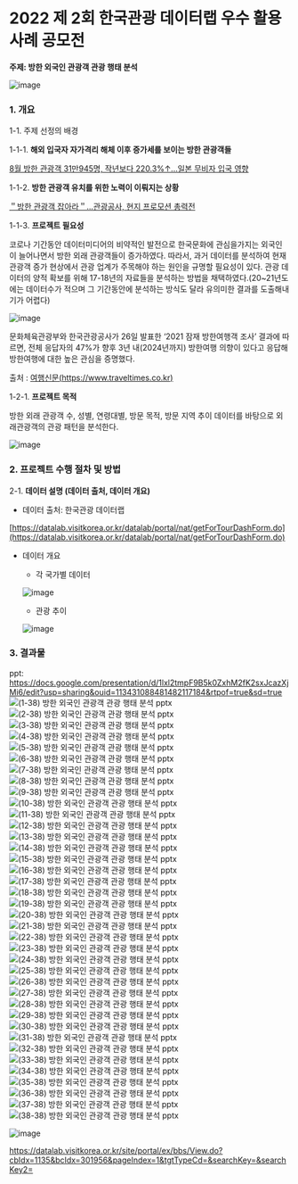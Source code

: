 # 2022 제 2회 한국관광 데이터랩 우수 활용사례 공모전
**주제: 방한 외국인 관광객 관광 행태 분석**

![image](https://user-images.githubusercontent.com/75656845/216370063-57a00fe3-8c8e-4b74-9a8b-4457f2961d9e.png)

### 1. 개요

1-1. 주제 선정의 배경

1-1-1. **해외 입국자 자가격리 해체 이후 증가세를 보이는 방한 관광객들**

[8월 방한 관광객 31만945명, 작년보다 220.3%↑...일본 무비자 입국 영향](https://mobile.newsis.com/view.html?ar_id=NISX20220930_0002033304)

1-1-2. **방한 관광객 유치를 위한 노력이 이뤄지는 상황**

[＂방한 관광객 잡아라＂...관광공사, 현지 프로모션 총력전](https://m.wowtv.co.kr/NewsCenter/News/Read?articleId=AKR20221011116500003)

1-1-3. **프로젝트 필요성**

코로나 기간동안 데이터미디어의 비약적인 발전으로 한국문화에 관심을가지는 외국인이 늘어나면서 방한 외래 관광객들이 증가하였다. 따라서, 과거 데이터를 분석하여 현재 관광객 증가 현상에서 관광 업계가 주목해야 하는 원인을 규명할 필요성이 있다. 관광 데이터의 양적 확보를 위해 17-18년의 자료들을 분석하는 방법을 채택하였다.(20~21년도에는 데이터수가 적으며 그 기간동안에 분석하는 방식도 달라 유의미한 결과를 도출해내기가 어렵다)

![image](https://user-images.githubusercontent.com/75656845/216550621-cbb7acc4-c567-4abd-8f44-6c52dc2c8b23.png)

문화체육관광부와 한국관광공사가 26일 발표한 ‘2021 잠재 방한여행객 조사’ 결과에 따르면, 전체 응답자의 47%가 향후 3년 내(2024년까지) 방한여행 의향이 있다고 응답해 방한여행에 대한 높은 관심을 증명했다.

출처 : [여행신문(https://www.traveltimes.co.kr)](https://www.traveltimes.co.kr/news/articleView.html?idxno=401327)

1-2-1. **프로젝트 목적**

방한 외래 관광객 수, 성별, 연령대별, 방문 목적, 방문 지역 추이 데이터를 바탕으로 외래관광객의 관광 패턴을 분석한다.

![image](https://user-images.githubusercontent.com/75656845/216551123-af6a9155-d487-445a-86a2-b2bd2c67ffa9.png)


### 2. 프로젝트 수행 절차 및 방법

2-1. **데이터 설명 (데이터 출처, 데이터 개요)**

- 데이터 출처: 한국관광 데이터랩

[https://datalab.visitkorea.or.kr/datalab/portal/nat/getForTourDashForm.do](https://datalab.visitkorea.or.kr/datalab/portal/nat/getForTourDashForm.do)

- 데이터 개요

    - 각 국가별 데이터

    ![image](https://user-images.githubusercontent.com/75656845/216563583-a44cf03b-fa42-43e9-8d12-42d215b004be.png)

    - 관광 추이

    ![image](https://user-images.githubusercontent.com/75656845/216563766-499ac3b5-aead-4f87-b6d4-32f56af363c9.png)




### 3. 결과물

ppt: https://docs.google.com/presentation/d/1lxl2tmpF9B5k0ZxhM2fK2sxJcazXjMi6/edit?usp=sharing&ouid=113431088481482117184&rtpof=true&sd=true
![(1-38) 방한 외국인 관광객 관광 행태 분석 pptx](https://user-images.githubusercontent.com/75656845/216780206-399f72d3-da80-4ace-85eb-937e749d0c79.jpg)
![(2-38) 방한 외국인 관광객 관광 행태 분석 pptx](https://user-images.githubusercontent.com/75656845/216780096-2c4ab408-6bc8-4ee0-be72-431b1bdd48e0.jpg)
![(3-38) 방한 외국인 관광객 관광 행태 분석 pptx](https://user-images.githubusercontent.com/75656845/216780100-0dd26c86-1074-4e0b-82d2-b28d1fb9e200.jpg)
![(4-38) 방한 외국인 관광객 관광 행태 분석 pptx](https://user-images.githubusercontent.com/75656845/216780103-19890719-78f9-4a9b-9c74-168bc656fb19.jpg)
![(5-38) 방한 외국인 관광객 관광 행태 분석 pptx](https://user-images.githubusercontent.com/75656845/216780105-fbec6424-c1eb-4569-a29d-90d1eecd0180.jpg)
![(6-38) 방한 외국인 관광객 관광 행태 분석 pptx](https://user-images.githubusercontent.com/75656845/216780110-8208268f-241b-4e2e-8dd4-b26fa6ad8001.jpg)
![(7-38) 방한 외국인 관광객 관광 행태 분석 pptx](https://user-images.githubusercontent.com/75656845/216780113-1f680bd0-3435-4b2f-a899-ddadc4a89007.jpg)
![(8-38) 방한 외국인 관광객 관광 행태 분석 pptx](https://user-images.githubusercontent.com/75656845/216780116-5f433b3b-fad7-4724-8cea-08bd8dfdc76b.jpg)
![(9-38) 방한 외국인 관광객 관광 행태 분석 pptx](https://user-images.githubusercontent.com/75656845/216780119-a7cd90f7-0041-40ea-9cf6-e9d23ec9dfba.jpg)
![(10-38) 방한 외국인 관광객 관광 행태 분석 pptx](https://user-images.githubusercontent.com/75656845/216780122-46eeb44b-5ea1-4718-bfcd-a9ce27cc82eb.jpg)
![(11-38) 방한 외국인 관광객 관광 행태 분석 pptx](https://user-images.githubusercontent.com/75656845/216780126-f5b3b5ae-b578-4c4a-90b1-ad3438362bfa.jpg)
![(12-38) 방한 외국인 관광객 관광 행태 분석 pptx](https://user-images.githubusercontent.com/75656845/216780129-11b1d0ba-d8bd-427f-b6f6-7638916f511e.jpg)
![(13-38) 방한 외국인 관광객 관광 행태 분석 pptx](https://user-images.githubusercontent.com/75656845/216780132-da827a09-badd-43bc-b8b7-0c6ef3dea0ec.jpg)
![(14-38) 방한 외국인 관광객 관광 행태 분석 pptx](https://user-images.githubusercontent.com/75656845/216780133-cc11f986-e16e-4ed0-b1b0-3923d60ad954.jpg)
![(15-38) 방한 외국인 관광객 관광 행태 분석 pptx](https://user-images.githubusercontent.com/75656845/216780135-cad843ac-9c67-41f7-aedd-389f664e1564.jpg)
![(16-38) 방한 외국인 관광객 관광 행태 분석 pptx](https://user-images.githubusercontent.com/75656845/216780137-c7ac36e8-23f7-4730-a590-319cde0a26fe.jpg)
![(17-38) 방한 외국인 관광객 관광 행태 분석 pptx](https://user-images.githubusercontent.com/75656845/216780146-e3c00f5a-5bd1-4979-8cef-4f6f4b51e7df.jpg)
![(18-38) 방한 외국인 관광객 관광 행태 분석 pptx](https://user-images.githubusercontent.com/75656845/216780149-20aeb084-7448-4865-9e6e-f6839d560a05.jpg)
![(19-38) 방한 외국인 관광객 관광 행태 분석 pptx](https://user-images.githubusercontent.com/75656845/216780151-93abcd27-8c27-4257-9c1c-700976ace233.jpg)
![(20-38) 방한 외국인 관광객 관광 행태 분석 pptx](https://user-images.githubusercontent.com/75656845/216780153-07b49549-0150-4f9a-9745-b740a6c510d2.jpg)
![(21-38) 방한 외국인 관광객 관광 행태 분석 pptx](https://user-images.githubusercontent.com/75656845/216780156-1dc3fa5b-71ce-4dad-be41-93a28043cf88.jpg)
![(22-38) 방한 외국인 관광객 관광 행태 분석 pptx](https://user-images.githubusercontent.com/75656845/216780159-4171fa3c-124a-4eae-a760-5ce4942132ba.jpg)
![(23-38) 방한 외국인 관광객 관광 행태 분석 pptx](https://user-images.githubusercontent.com/75656845/216780170-4993e121-e465-4e8d-ae5a-d7207ee45567.jpg)
![(24-38) 방한 외국인 관광객 관광 행태 분석 pptx](https://user-images.githubusercontent.com/75656845/216780172-ef2ed8f7-0070-4e4d-bf25-faba2ab99089.jpg)
![(25-38) 방한 외국인 관광객 관광 행태 분석 pptx](https://user-images.githubusercontent.com/75656845/216780178-b2634c32-d877-4aff-8c03-fa04d0b6301e.jpg)
![(26-38) 방한 외국인 관광객 관광 행태 분석 pptx](https://user-images.githubusercontent.com/75656845/216780179-1831b9ac-206d-48bd-b55d-4642075719fb.jpg)
![(27-38) 방한 외국인 관광객 관광 행태 분석 pptx](https://user-images.githubusercontent.com/75656845/216780181-8b1ff882-3a05-4540-81ef-342a938f5898.jpg)
![(28-38) 방한 외국인 관광객 관광 행태 분석 pptx](https://user-images.githubusercontent.com/75656845/216780185-2cd0c307-d50a-428f-9f94-d5878b6d8e1a.jpg)
![(29-38) 방한 외국인 관광객 관광 행태 분석 pptx](https://user-images.githubusercontent.com/75656845/216780188-77c845db-21fe-4cfc-8c2d-70fd4f0bf4e5.jpg)
![(30-38) 방한 외국인 관광객 관광 행태 분석 pptx](https://user-images.githubusercontent.com/75656845/216780190-743b535d-80b1-48b0-b93a-3f369eb8c4c0.jpg)
![(31-38) 방한 외국인 관광객 관광 행태 분석 pptx](https://user-images.githubusercontent.com/75656845/216780192-c106d7bf-dbfd-417c-8958-3d9e48eb7788.jpg)
![(32-38) 방한 외국인 관광객 관광 행태 분석 pptx](https://user-images.githubusercontent.com/75656845/216780194-3af096c6-085d-4727-a65e-e17fe59e7729.jpg)
![(33-38) 방한 외국인 관광객 관광 행태 분석 pptx](https://user-images.githubusercontent.com/75656845/216780195-849401da-aa8b-40e7-bc1b-a3a680360493.jpg)
![(34-38) 방한 외국인 관광객 관광 행태 분석 pptx](https://user-images.githubusercontent.com/75656845/216780196-6e120321-c268-4767-a454-f228cd38d5ba.jpg)
![(35-38) 방한 외국인 관광객 관광 행태 분석 pptx](https://user-images.githubusercontent.com/75656845/216780200-4e8719a3-98a4-4b52-8937-03867b770113.jpg)
![(36-38) 방한 외국인 관광객 관광 행태 분석 pptx](https://user-images.githubusercontent.com/75656845/216780201-1763fb1b-dcdf-40ed-a974-2edcf9b05aeb.jpg)
![(37-38) 방한 외국인 관광객 관광 행태 분석 pptx](https://user-images.githubusercontent.com/75656845/216780202-6c97b81e-a93a-4391-9815-9becee7f8194.jpg)
![(38-38) 방한 외국인 관광객 관광 행태 분석 pptx](https://user-images.githubusercontent.com/75656845/216780203-cc0ee06c-1e3f-4cd5-9f59-09d7103aed40.jpg)


![image](https://user-images.githubusercontent.com/75656845/216363141-046de595-6370-46d7-a492-5ba4d302982b.png)

https://datalab.visitkorea.or.kr/site/portal/ex/bbs/View.do?cbIdx=1135&bcIdx=301956&pageIndex=1&tgtTypeCd=&searchKey=&searchKey2=
